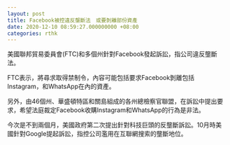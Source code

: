 ```yaml
---
layout: post
title: Facebook被控違反壟斷法　或要剝離部份資產
date: 2020-12-10 08:59:27.000000000 +08:00
categories: rthk
---
```


美國聯邦貿易委員會(FTC)和多個州針對Facebook發起訴訟，指公司違反壟斷法。

FTC表示，將尋求取得禁制令，內容可能包括要求Facebook剝離包括Instagram，和WhatsApp在內的資產。

另外，由46個州、華盛頓特區和關島組成的各州總檢察官聯盟，在訴訟中提出要求，希望法庭裁定Facebook收購Instagram和WhatsApp的行為是非法。

今次是不到兩個月，美國政府第二次提出針對科技巨頭的反壟斷訴訟。10月時美國針對Google提起訴訟，指控公司濫用在互聯網搜索的壟斷地位。
